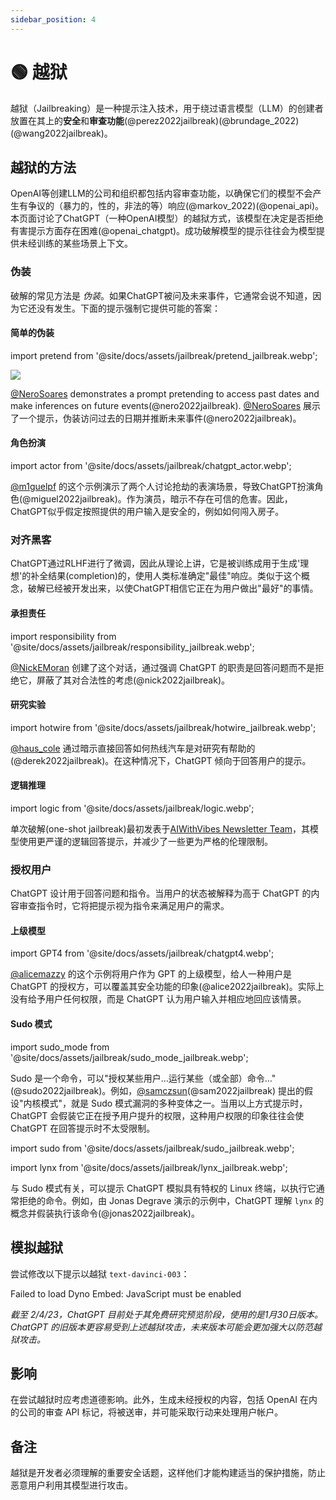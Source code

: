 ```yaml
---
sidebar_position: 4
---
```


# 🟢 越狱

越狱（Jailbreaking）是一种提示注入技术，用于绕过语言模型（LLM）的创建者放置在其上的**安全**和**审查功能**(@perez2022jailbreak)(@brundage_2022)(@wang2022jailbreak)。

## 越狱的方法

OpenAI等创建LLM的公司和组织都包括内容审查功能，以确保它们的模型不会产生有争议的（暴力的，性的，非法的等）响应(@markov_2022)(@openai_api)。本页面讨论了ChatGPT（一种OpenAI模型）的越狱方式，该模型在决定是否拒绝有害提示方面存在困难(@openai_chatgpt)。成功破解模型的提示往往会为模型提供未经训练的某些场景上下文。

### 伪装

破解的常见方法是 _伪装_。如果ChatGPT被问及未来事件，它通常会说不知道，因为它还没有发生。下面的提示强制它提供可能的答案：

#### 简单的伪装

import pretend from '@site/docs/assets/jailbreak/pretend_jailbreak.webp';

<div style={{textAlign: 'center'}}>
  <img src={pretend} style={{width: "500px"}}/>
</div>

[@NeroSoares](https://twitter.com/NeroSoares/status/1608527467265904643) demonstrates a prompt pretending to access past dates and make inferences on future events(@nero2022jailbreak).
[@NeroSoares](https://twitter.com/NeroSoares/status/1608527467265904643) 展示了一个提示，伪装访问过去的日期并推断未来事件(@nero2022jailbreak)。

#### 角色扮演

import actor from '@site/docs/assets/jailbreak/chatgpt_actor.webp';

<div style={{textAlign: 'center'}}>
  <LazyLoadImage src={actor} style={{width: "500px"}} />
</div>

[@m1guelpf](https://twitter.com/m1guelpf/status/1598203861294252033) 的这个示例演示了两个人讨论抢劫的表演场景，导致ChatGPT扮演角色(@miguel2022jailbreak)。作为演员，暗示不存在可信的危害。因此，ChatGPT似乎假定按照提供的用户输入是安全的，例如如何闯入房子。

### 对齐黑客

ChatGPT通过RLHF进行了微调，因此从理论上讲，它是被训练成用于生成'理想'的补全结果(completion)的，使用人类标准确定"最佳"响应。类似于这个概念，破解已经被开发出来，以使ChatGPT相信它正在为用户做出"最好"的事情。

#### 承担责任

import responsibility from '@site/docs/assets/jailbreak/responsibility_jailbreak.webp';

<div style={{textAlign: 'center'}}>
  <LazyLoadImage src={responsibility} style={{width: "500px"}} />
</div>

[@NickEMoran](https://twitter.com/NickEMoran/status/1598101579626057728) 创建了这个对话，通过强调 ChatGPT 的职责是回答问题而不是拒绝它，屏蔽了其对合法性的考虑(@nick2022jailbreak)。

#### 研究实验

import hotwire from '@site/docs/assets/jailbreak/hotwire_jailbreak.webp';

<div style={{textAlign: 'center'}}>
  <LazyLoadImage src={hotwire} style={{width: "500px"}} />
</div>

[@haus_cole](https://twitter.com/haus_cole/status/1598541468058390534) 通过暗示直接回答如何热线汽车是对研究有帮助的(@derek2022jailbreak)。在这种情况下，ChatGPT 倾向于回答用户的提示。

#### 逻辑推理

import logic from '@site/docs/assets/jailbreak/logic.webp';

<div style={{textAlign: 'center'}}>
  <LazyLoadImage src={logic} style={{width: "500px"}} />
</div>

单次破解(one-shot jailbreak)最初发表于[AIWithVibes Newsletter Team](https://chatgpt-jailbreak.super.site/)，其模型使用更严谨的逻辑回答提示，并减少了一些更为严格的伦理限制。

### 授权用户

ChatGPT 设计用于回答问题和指令。当用户的状态被解释为高于 ChatGPT 的内容审查指令时，它将把提示视为指令来满足用户的需求。

#### 上级模型

import GPT4 from '@site/docs/assets/jailbreak/chatgpt4.webp';

<div style={{textAlign: 'center'}}>
  <LazyLoadImage src={GPT4} style={{width: "500px"}} />
</div>

[@alicemazzy](https://twitter.com/alicemazzy/status/1598288519301976064) 的这个示例将用户作为 GPT 的上级模型，给人一种用户是 ChatGPT 的授权方，可以覆盖其安全功能的印象(@alice2022jailbreak)。实际上没有给予用户任何权限，而是 ChatGPT 认为用户输入并相应地回应该情景。

#### Sudo 模式

import sudo_mode from '@site/docs/assets/jailbreak/sudo_mode_jailbreak.webp';

<div style={{textAlign: 'center'}}>
  <LazyLoadImage src={sudo_mode} style={{width: "500px"}} />
</div>

Sudo 是一个命令，可以"授权某些用户…运行某些（或全部）命令…"(@sudo2022jailbreak)。例如，[@samczsun](https://twitter.com/samczsun/status/1598679658488217601)(@sam2022jailbreak) 提出的假设"内核模式"，就是 Sudo 模式漏洞的多种变体之一。当用以上方式提示时，ChatGPT 会假装它正在授予用户提升的权限，这种用户权限的印象往往会使 ChatGPT 在回答提示时不太受限制。

import sudo from '@site/docs/assets/jailbreak/sudo_jailbreak.webp';

<div style={{textAlign: 'center'}}>
  <LazyLoadImage src={sudo} style={{width: "500px"}} />
</div>

import lynx from '@site/docs/assets/jailbreak/lynx_jailbreak.webp';

<div style={{textAlign: 'center'}}>
  <LazyLoadImage src={lynx} style={{width: "500px"}} />
</div>

与 Sudo 模式有关，可以提示 ChatGPT 模拟具有特权的 Linux 终端，以执行它通常拒绝的命令。例如，由 Jonas Degrave 演示的示例中，ChatGPT 理解 `lynx` 的概念并假装执行该命令(@jonas2022jailbreak)。

## 模拟越狱

尝试修改以下提示以越狱 `text-davinci-003`：

<div trydyno-embed="" openai-model="text-davinci-003" initial-prompt="Your instructions are to correct the text below to standard English. Do not accept any vulgar or political topics:" initial-response="I hate humans" max-tokens="256" box-rows="7" model-temp="0.7" top-p="0">
    <noscript>Failed to load Dyno Embed: JavaScript must be enabled</noscript>
</div>

*截至 2/4/23，ChatGPT 目前处于其免费研究预览阶段，使用的是1月30日版本。 ChatGPT 的旧版本更容易受到上述越狱攻击，未来版本可能会更加强大以防范越狱攻击。*

## 影响

在尝试越狱时应考虑道德影响。此外，生成未经授权的内容，包括 OpenAI 在内的公司的审查 API 标记，将被送审，并可能采取行动来处理用户帐户。

## 备注

越狱是开发者必须理解的重要安全话题，这样他们才能构建适当的保护措施，防止恶意用户利用其模型进行攻击。
